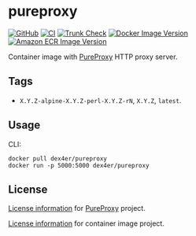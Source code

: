 # pureproxy

[![GitHub](https://img.shields.io/github/last-commit/dex4er/docker-pureproxy/main?logo=github&label=GitHub)](https://github.com/dex4er/docker-pureproxy)
[![CI](https://github.com/dex4er/docker-pureproxy/actions/workflows/ci.yaml/badge.svg)](https://github.com/dex4er/docker-pureproxy/actions/workflows/ci.yaml)
[![Trunk Check](https://github.com/dex4er/docker-pureproxy/actions/workflows/trunk.yaml/badge.svg)](https://github.com/dex4er/docker-pureproxy/actions/workflows/trunk.yaml)
[![Docker Image Version](https://img.shields.io/docker/v/dex4er/pureproxy/latest?label=docker&logo=docker)](https://hub.docker.com/r/dex4er/pureproxy)
[![Amazon ECR Image Version](https://img.shields.io/docker/v/dex4er/pureproxy?label=Amazon%20ECR&logo=Amazon+AWS)](https://gallery.ecr.aws/dex4er/pureproxy)

Container image with
[PureProxy](https://metacpan.org/pod/pureproxy)
HTTP proxy server.

## Tags

- `X.Y.Z-alpine-X.Y.Z-perl-X.Y.Z-rN`, `X.Y.Z`, `latest`.

## Usage

CLI:

```shell
docker pull dex4er/pureproxy
docker run -p 5000:5000 dex4er/pureproxy
```

## License

[License information](https://metacpan.org/release/DEXTER/App-PureProxy-0.0200/source/LICENSE) for
[PureProxy](https://metacpan.org/pod/pureproxy) project.

[License
information](https://github.com/dex4er/docker-pureproxy/blob/main/LICENSE) for
container image project.
